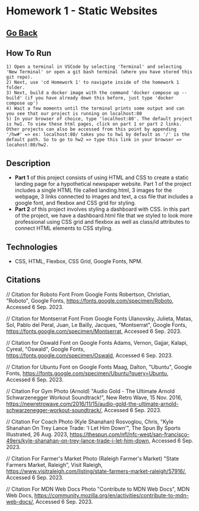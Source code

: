 # Homework 1 - Static Websites

## [Go Back](../README.md)

## How To Run

    1) Open a terminal in VSCode by selecting 'Terminal' and selecting 'New Terminal' or open a git bash terminal (where you have stored this git repo).
    2) Next, use 'cd Homework 1' to navigate inside of the homework 1 folder.
    3) Next, build a docker image with the command 'docker compose up --build' (if you have already down this before, just type 'docker compose up')
    4) Wait a few moments until the terminal prints some output and can you see that our project is running on localhost:80
    5) In your browser of choice, type 'localhost:80'. The default project is hw1. To view these html pages, click on part 1 or part 2 links. Other projects can also be accessed from this point by appending '/hw#' => ex: localhost:80/ takes you to hw1 by default as '/' is the default path. So to go to hw2 => type this link in your browser => locahost:80/hw2.

## Description

- **Part 1** of this project consists of using HTML and CSS to create a static landing page for a hypothetical newspaper website. Part 1 of the project includes a single HTML file called landing.html, 3 images for the webpage, 3 links connected to images and text, a css file that includes a google font, and flexbox and CSS grid for styling.
- **Part 2** of this project involves styling a dashboard with CSS. In this part of the project, we have a dashboard.html file that we styled to look more professional using CSS grid and flexbox as well as class/id attributes to connect HTML elements to CSS styling.

## Technologies

- CSS, HTML, Flexbox, CSS Grid, Google Fonts, NPM.

## Citations

// Citation for Roboto Font From Google Fonts
Robertson, Christian, "Roboto", Google Fonts, https://fonts.google.com/specimen/Roboto, Accessed 6 Sep. 2023.

// Citation for Montserrat Font From Google Fonts
Ulanovsky, Julieta, Matas, Sol, Pablo del Peral,
Juan, Le Bailly, Jacques, "Montserrat", Google Fonts, https://fonts.google.com/specimen/Montserrat, Accessed 6 Sep. 2023.

// Citation for Oswald Font on Google Fonts
Adams, Vernon, Gajjar, Kalapi, Cyreal, "Oswald", Google Fonts, https://fonts.google.com/specimen/Oswald, Accessed 6 Sep. 2023.

// Citation for Ubuntu Font on Google Fonts
Maag, Dalton, "Ubuntu", Google Fonts, https://fonts.google.com/specimen/Ubuntu?query=Ubuntu, Accessed 6 Sep. 2023.

// Citation For Gym Photo (Arnold)
"Audio Gold - The Ultimate Arnold Schwarzenegger Workout Soundtrack!", New Retro Wave, 15 Nov. 2016, https://newretrowave.com/2016/11/15/audio-gold-the-ultimate-arnold-schwarzenegger-workout-soundtrack/, Accessed 6 Sep. 2023.

// Citation For Coach Photo (Kyle Shanahan)
Rosvoglou, Chris, "Kyle Shanahan On Trey Lance Trade: 'I Let Him Down'", The Spun By Sports Illustrated, 26 Aug. 2023, https://thespun.com/nfl/nfc-west/san-francisco-49ers/kyle-shanahan-on-trey-lance-trade-i-let-him-down, Accessed 6 Sep. 2023.

// Citation For Farmer's Market Photo (Raleigh Farmer's Market)
"State Farmers Market, Raleigh", Visit Raleigh, https://www.visitraleigh.com/listing/state-farmers-market-raleigh/57916/, Accessed 6 Sep. 2023.

// Citation For MDN Web Docs Photo
"Contribute to MDN Web Docs", MDN Web Docs, https://community.mozilla.org/en/activities/contribute-to-mdn-web-docs/, Accessed 6 Sep. 2023.
